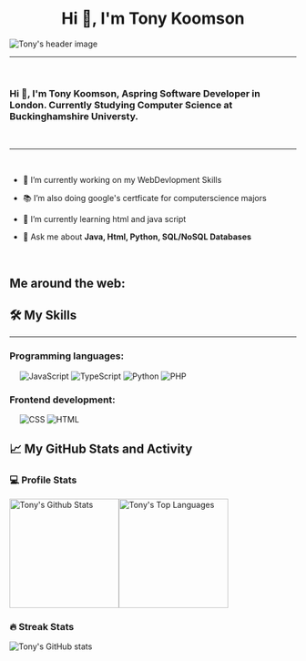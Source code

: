   <h1 align="center">Hi 👋, I'm Tony Koomson</h1>
<img src="https://github.com/user-attachments/assets/f90c4218-2c92-420a-9384-5ae3a1b682e0" align="center" alt="Tony's header image">
<hr>
<p> </p>
<h3 align="left">Hi 👋, I'm Tony Koomson, Aspring Software Developer in London. Currently Studying Computer Science at Buckinghamshire Universty.</h3>
 
<hr>
<p> </p>
<ul>
<li>
<p>🔭 I’m currently working on my WebDevlopment Skills
</li>
<li>
<p>📚 I’m also doing google's certficate for computerscience majors
</li>
<li>
<p>🌱 I’m currently learning html and java script
</li>
<li>
<p>💬 Ask me about <strong>Java, Html, Python, SQL/NoSQL Databases</strong></p>
</li>
</ul>
<p> </p>
<h2 id="me-around-the-web">Me around the web:</h2>

<h2 id="️-my-skills">🛠️ My Skills</h2>
<hr>
<h3 id="programming-languages">Programming languages:</h3>
<p> 
<img src="https://img.shields.io/badge/-JavaScript-000?&amp;logo=JavaScript" alt="JavaScript">
<img src="https://img.shields.io/badge/-TypeScript-000?&amp;logo=TypeScript&amp;logoColor=007ACC" alt="TypeScript">
<img src="https://img.shields.io/badge/-Python-000?&amp;logo=Python" alt="Python">
<img src="https://img.shields.io/badge/-PHP-000?&amp;logo=PHP" alt="PHP">
<h3 id="frontend-development">Frontend development:</h3>
<p> 
<img src="https://img.shields.io/badge/-CSS-000?&amp;logo=CSS3" alt="CSS">
<img src="https://img.shields.io/badge/-HTML-000?&amp;logo=HTML5" alt="HTML">
<h3 id="misc-tools">
<h2 id="-my-github-stats-and-activity">📈 My GitHub Stats and Activity</h2>
<h3 id="-profile-stats">💻 Profile Stats</h3>
<p><img alt="Tony's Github Stats" src="https://github-readme-stats.vercel.app/api/?username=TonyKoomson&amp;show_icons=true&amp;include_all_commits=true&amp;count_private=true&amp;theme=react&amp;hide_border=true&amp;bg_color=1F222E&amp;title_color=F85D7F&amp;icon_color=F8D866" height="192px"><img alt="Tony's Top Languages" src="https://github-readme-stats.vercel.app/api/top-langs/?username=TonyKoomson&amp;langs_count=8&amp;layout=compact&amp;theme=react&amp;hide_border=true&amp;bg_color=1F222E&amp;title_color=F85D7F&amp;icon_color=F8D866" height="192px"></p>
<h3 id="-streak-stats">🔥 Streak Stats</h3>
<p><img src="https://github-readme-streak-stats.herokuapp.com/?user=TonyKoomson&amp;theme=tokyonight" alt="Tony's GitHub stats"></p>

